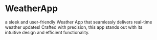# WeatherApp
a sleek and user-friendly Weather App that seamlessly delivers real-time weather updates! Crafted with precision, this app stands out with its intuitive design and efficient functionality.
